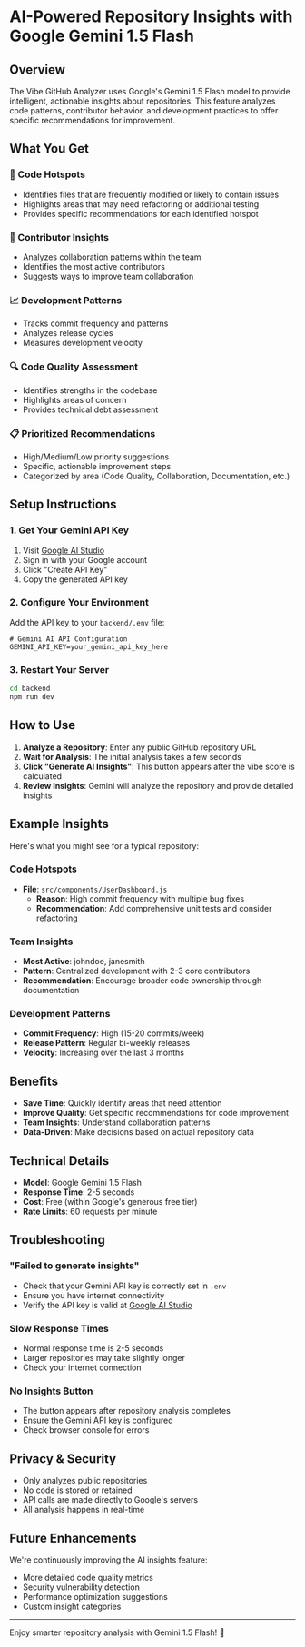 # AI-Powered Repository Insights with Google Gemini 1.5 Flash

## Overview

The Vibe GitHub Analyzer uses Google's Gemini 1.5 Flash model to provide intelligent, actionable insights about repositories. This feature analyzes code patterns, contributor behavior, and development practices to offer specific recommendations for improvement.

## What You Get

### 📍 Code Hotspots
- Identifies files that are frequently modified or likely to contain issues
- Highlights areas that may need refactoring or additional testing
- Provides specific recommendations for each identified hotspot

### 👥 Contributor Insights
- Analyzes collaboration patterns within the team
- Identifies the most active contributors
- Suggests ways to improve team collaboration

### 📈 Development Patterns
- Tracks commit frequency and patterns
- Analyzes release cycles
- Measures development velocity

### 🔍 Code Quality Assessment
- Identifies strengths in the codebase
- Highlights areas of concern
- Provides technical debt assessment

### 📋 Prioritized Recommendations
- High/Medium/Low priority suggestions
- Specific, actionable improvement steps
- Categorized by area (Code Quality, Collaboration, Documentation, etc.)

## Setup Instructions

### 1. Get Your Gemini API Key

1. Visit [Google AI Studio](https://makersuite.google.com/app/apikey)
2. Sign in with your Google account
3. Click "Create API Key"
4. Copy the generated API key

### 2. Configure Your Environment

Add the API key to your `backend/.env` file:

```env
# Gemini AI API Configuration
GEMINI_API_KEY=your_gemini_api_key_here
```

### 3. Restart Your Server

```bash
cd backend
npm run dev
```

## How to Use

1. **Analyze a Repository**: Enter any public GitHub repository URL
2. **Wait for Analysis**: The initial analysis takes a few seconds
3. **Click "Generate AI Insights"**: This button appears after the vibe score is calculated
4. **Review Insights**: Gemini will analyze the repository and provide detailed insights

## Example Insights

Here's what you might see for a typical repository:

### Code Hotspots
- **File**: `src/components/UserDashboard.js`
  - **Reason**: High commit frequency with multiple bug fixes
  - **Recommendation**: Add comprehensive unit tests and consider refactoring

### Team Insights
- **Most Active**: johndoe, janesmith
- **Pattern**: Centralized development with 2-3 core contributors
- **Recommendation**: Encourage broader code ownership through documentation

### Development Patterns
- **Commit Frequency**: High (15-20 commits/week)
- **Release Pattern**: Regular bi-weekly releases
- **Velocity**: Increasing over the last 3 months

## Benefits

- **Save Time**: Quickly identify areas that need attention
- **Improve Quality**: Get specific recommendations for code improvement
- **Team Insights**: Understand collaboration patterns
- **Data-Driven**: Make decisions based on actual repository data

## Technical Details

- **Model**: Google Gemini 1.5 Flash
- **Response Time**: 2-5 seconds
- **Cost**: Free (within Google's generous free tier)
- **Rate Limits**: 60 requests per minute

## Troubleshooting

### "Failed to generate insights"
- Check that your Gemini API key is correctly set in `.env`
- Ensure you have internet connectivity
- Verify the API key is valid at [Google AI Studio](https://makersuite.google.com/app/apikey)

### Slow Response Times
- Normal response time is 2-5 seconds
- Larger repositories may take slightly longer
- Check your internet connection

### No Insights Button
- The button appears after repository analysis completes
- Ensure the Gemini API key is configured
- Check browser console for errors

## Privacy & Security

- Only analyzes public repositories
- No code is stored or retained
- API calls are made directly to Google's servers
- All analysis happens in real-time

## Future Enhancements

We're continuously improving the AI insights feature:
- More detailed code quality metrics
- Security vulnerability detection
- Performance optimization suggestions
- Custom insight categories

---

Enjoy smarter repository analysis with Gemini 1.5 Flash! 🚀 